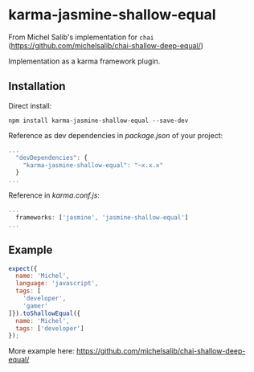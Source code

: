 # karma-jasmine-shallow-equal

From Michel Salib's implementation for `chai` (https://github.com/michelsalib/chai-shallow-deep-equal/)

Implementation as a karma framework plugin.

## Installation

Direct install:

```
npm install karma-jasmine-shallow-equal --save-dev
```

Reference as dev dependencies in *package.json* of your project:

```js
...
  "devDependencies": {
    "karma-jasmine-shallow-equal": "~x.x.x"
  }
...
```

Reference in *karma.conf.js*:

```js
...
  frameworks: ['jasmine', 'jasmine-shallow-equal']
...
```

## Example

```js
expect({
  name: 'Michel',
  language: 'javascript',
  tags: [
    'developer',
    'gamer'
]}).toShallowEqual({
  name: 'Michel',
  tags: ['developer']
});
```

More example here: https://github.com/michelsalib/chai-shallow-deep-equal/
